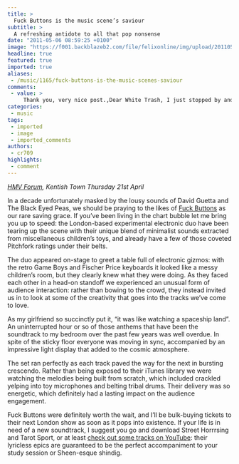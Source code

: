 ```yaml
---
title: >
  Fuck Buttons is the music scene’s saviour
subtitle: >
  A refreshing antidote to all that pop nonsense
date: "2011-05-06 08:59:25 +0100"
image: "https://f001.backblazeb2.com/file/felixonline/img/upload/201105061001-felix-fuck-buttons.jpg"
headline: true
featured: true
imported: true
aliases:
 - /music/1165/fuck-buttons-is-the-music-scenes-saviour
comments:
 - value: >
     Thank you, very nice post.,Dear White Trash, I just stopped by and have read some posts. You are in a dark place and need to climb out of your abyss. I wish I could help you. Sometime rgioeiln can be comforting but is not for everyone. I will check back later. Stay warm.
categories:
 - music
tags:
 - imported
 - image
 - imported_comments
authors:
 - cr709
highlights:
 - comment
---
```


_[HMV Forum](http://venues.meanfiddler.com/the-forum/home), Kentish Town
 Thursday 21st April_

In a decade unfortunately masked by the lousy sounds of David Guetta and The Black Eyed Peas, we should be praying to the likes of [Fuck Buttons](http://www.myspace.com/fuckbuttons) as our rare saving grace. If you’ve been living in the chart bubble let me bring you up to speed: the London-based experimental electronic duo have been tearing up the scene with their unique blend of minimalist sounds extracted from miscellaneous children’s toys, and already have a few of those coveted Pitchfork ratings under their belts.

The duo appeared on-stage to greet a table full of electronic gizmos: with the retro Game Boys and Fischer Price keyboards it looked like a messy children’s room, but they clearly knew what they were doing. As they faced each other in a head-on standoff we experienced an unusual form of audience interaction: rather than bowing to the crowd, they instead invited us in to look at some of the creativity that goes into the tracks we’ve come to love.

As my girlfriend so succinctly put it, “it was like watching a spaceship land”. An uninterrupted hour or so of those anthems that have been the soundtrack to my bedroom over the past few years was well overdue. In spite of the sticky floor everyone was moving in sync, accompanied by an impressive light display that added to the cosmic atmosphere.

The set ran perfectly as each track paved the way for the next in bursting crescendo. Rather than being exposed to their iTunes library we were watching the melodies being built from scratch, which included crackled yelping into toy microphones and belting tribal drums. Their delivery was so energetic, which definitely had a lasting impact on the audience engagement.

Fuck Buttons were definitely worth the wait, and I’ll be bulk-buying tickets to their next London show as soon as it pops into existence. If your life is in need of a new soundtrack, I suggest you go and download Street Horrrsing and Tarot Sport, or at least [check out some tracks on YouTube](http://www.youtube.com/results?search_query=fuck+buttons&aq=f): their lyricless epics are guaranteed to be the perfect accompaniment to your study session or Sheen-esque shindig.
